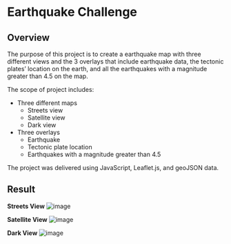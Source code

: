 # Earthquake Challenge

## Overview
The purpose of this project is to create a earthquake map with three different views and the 3 overlays that include earthquake data, the tectonic plates’ location on the earth, and all the earthquakes with a magnitude greater than 4.5 on the map.

The scope of project includes:
- Three different maps
  -   Streets view
  -   Satellite view
  -   Dark view
- Three overlays
  -   Earthquake
  -   Tectonic plate location
  -   Earthquakes with a magnitude greater than 4.5    

The project was delivered using JavaScript, Leaflet.js, and geoJSON data.

## Result

**Streets View**
![image](https://user-images.githubusercontent.com/31812730/204368961-03ebde36-5357-4f29-b5d5-037a5cbd6efa.png)

**Satellite View**
![image](https://user-images.githubusercontent.com/31812730/204369658-26264b77-5997-481a-a8fb-07e731ad3adf.png)

**Dark View**
![image](https://user-images.githubusercontent.com/31812730/204370922-d39513c5-7bcf-4a55-b14e-30a9e9bf655f.png)

